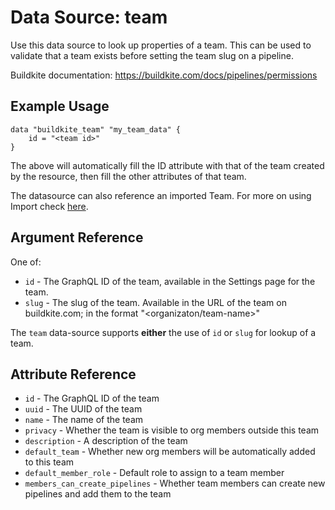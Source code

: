 # Data Source: team

Use this data source to look up properties of a team. This can be used to
validate that a team exists before setting the team slug on a pipeline.

Buildkite documentation: https://buildkite.com/docs/pipelines/permissions

## Example Usage

```hcl
data "buildkite_team" "my_team_data" {
    id = "<team id>"
}
```

The above will automatically fill the ID attribute with that of the team created by the resource, then fill the other
attributes of that team.

The datasource can also reference an imported Team. For more on using Import check
[here](https://github.com/buildkite/terraform-provider-buildkite/blob/main/docs/resources/team.md#import).

## Argument Reference

One of:
* `id` - The GraphQL ID of the team, available in the Settings page for the team.
* `slug` - The slug of the team. Available in the URL of the team on buildkite.com; in the format
  "<organizaton/team-name>"

The `team` data-source supports **either** the use of `id` or `slug` for lookup of a team.

## Attribute Reference

* `id` - The GraphQL ID of the team
* `uuid` - The UUID of the team
* `name` - The name of the team
* `privacy` - Whether the team is visible to org members outside this team
* `description` - A description of the team
* `default_team` - Whether new org members will be automatically added to this team
* `default_member_role` - Default role to assign to a team member
* `members_can_create_pipelines` - Whether team members can create new pipelines and add them to the team

